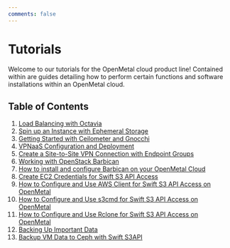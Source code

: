 ```yaml
---
comments: false
---
```


# Tutorials

Welcome to our tutorials for the OpenMetal cloud product line! Contained within are
guides detailing how to perform certain functions and software installations
within an OpenMetal cloud.

## Table of Contents

1. [Load Balancing with Octavia](./lb-with-octavia.md)
2. [Spin up an Instance with Ephemeral Storage](./ephemeral-storage.md)
3. [Getting Started with Ceilometer and Gnocchi](./telemetry.md)
4. [VPNaaS Configuration and Deployment](./vpnaas-configure-deploy.md)
5. [Create a Site-to-Site VPN Connection with Endpoint Groups](./create-site-to-site-vpn.md)
6. [Working with OpenStack Barbican](intro-to-barbican.md)
7. [How to install and configure Barbican on your OpenMetal Cloud](install-barbican.md)
8. [Create EC2 Credentials for Swift S3 API Access](swift-api-s3.md)
9. [How to Configure and Use AWS Client for Swift S3 API Access on OpenMetal](swift-s3-aws-cli.md)
10. [How to Configure and Use s3cmd for Swift S3 API Access on OpenMetal](swift-s3cmd-cli.md)
10. [How to Configure and Use Rclone for Swift S3 API Access on OpenMetal](swift-s3-rclone-cli.md)
11. [Backing Up Important Data](backing-up-your-data.md)
12. [Backup VM Data to Ceph with Swift S3API](backing-up-with-rclone.md)
